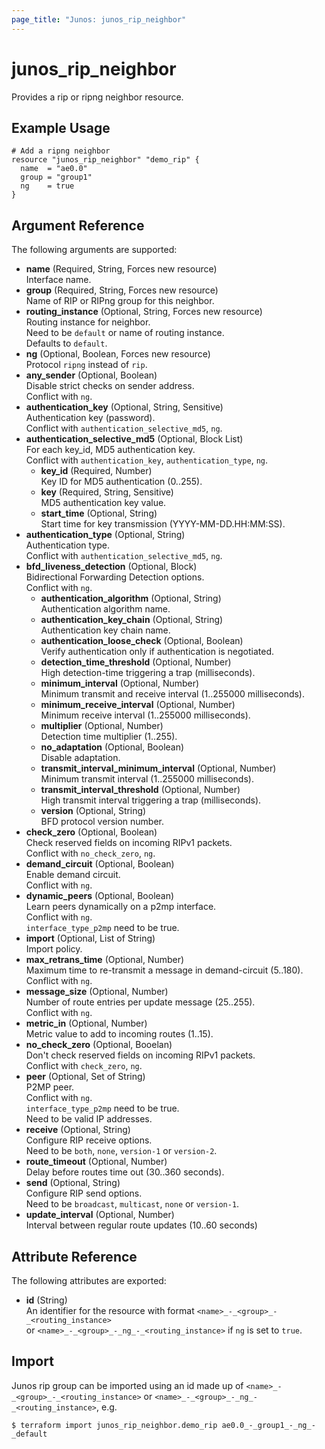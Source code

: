 ```yaml
---
page_title: "Junos: junos_rip_neighbor"
---
```


# junos_rip_neighbor

Provides a rip or ripng neighbor resource.

## Example Usage

```hcl
# Add a ripng neighbor
resource "junos_rip_neighbor" "demo_rip" {
  name  = "ae0.0"
  group = "group1"
  ng    = true
}
```

## Argument Reference

The following arguments are supported:

- **name** (Required, String, Forces new resource)  
  Interface name.
- **group** (Required, String, Forces new resource)  
  Name of RIP or RIPng group for this neighbor.
- **routing_instance** (Optional, String, Forces new resource)  
  Routing instance for neighbor.  
  Need to be `default` or name of routing instance.  
  Defaults to `default`.
- **ng** (Optional, Boolean, Forces new resource)  
  Protocol `ripng` instead of `rip`.
- **any_sender** (Optional, Boolean)  
  Disable strict checks on sender address.  
  Conflict with `ng`.
- **authentication_key** (Optional, String, Sensitive)  
  Authentication key (password).  
  Conflict with `authentication_selective_md5`, `ng`.
- **authentication_selective_md5** (Optional, Block List)  
  For each key_id, MD5 authentication key.  
  Conflict with `authentication_key`, `authentication_type`, `ng`.
  - **key_id** (Required, Number)  
    Key ID for MD5 authentication (0..255).
  - **key** (Required, String, Sensitive)  
    MD5 authentication key value.
  - **start_time** (Optional, String)  
    Start time for key transmission (YYYY-MM-DD.HH:MM:SS).
- **authentication_type** (Optional, String)  
  Authentication type.  
  Conflict with `authentication_selective_md5`, `ng`.
- **bfd_liveness_detection** (Optional, Block)  
  Bidirectional Forwarding Detection options.  
  Conflict with `ng`.
  - **authentication_algorithm** (Optional, String)  
    Authentication algorithm name.
  - **authentication_key_chain** (Optional, String)  
    Authentication key chain name.
  - **authentication_loose_check** (Optional, Boolean)  
    Verify authentication only if authentication is negotiated.
  - **detection_time_threshold** (Optional, Number)  
    High detection-time triggering a trap (milliseconds).
  - **minimum_interval** (Optional, Number)  
    Minimum transmit and receive interval (1..255000 milliseconds).
  - **minimum_receive_interval** (Optional, Number)  
    Minimum receive interval (1..255000 milliseconds).
  - **multiplier** (Optional, Number)  
    Detection time multiplier (1..255).
  - **no_adaptation** (Optional, Boolean)  
    Disable adaptation.
  - **transmit_interval_minimum_interval** (Optional, Number)  
    Minimum transmit interval (1..255000 milliseconds).
  - **transmit_interval_threshold** (Optional, Number)  
    High transmit interval triggering a trap (milliseconds).
  - **version** (Optional, String)  
    BFD protocol version number.
- **check_zero** (Optional, Boolean)  
  Check reserved fields on incoming RIPv1 packets.  
  Conflict with `no_check_zero`, `ng`.
- **demand_circuit** (Optional, Boolean)  
  Enable demand circuit.  
  Conflict with `ng`.
- **dynamic_peers** (Optional, Boolean)  
  Learn peers dynamically on a p2mp interface.  
  Conflict with `ng`.  
  `interface_type_p2mp` need to be true.
- **import** (Optional, List of String)  
  Import policy.
- **max_retrans_time** (Optional, Number)  
  Maximum time to re-transmit a message in demand-circuit (5..180).  
  Conflict with `ng`.
- **message_size** (Optional, Number)  
  Number of route entries per update message (25..255).  
  Conflict with `ng`.
- **metric_in** (Optional, Number)  
  Metric value to add to incoming routes (1..15).
- **no_check_zero** (Optional, Booelan)  
  Don't check reserved fields on incoming RIPv1 packets.  
  Conflict with `check_zero`, `ng`.
- **peer** (Optional, Set of String)  
  P2MP peer.  
  Conflict with `ng`.  
  `interface_type_p2mp` need to be true.  
  Need to be valid IP addresses.
- **receive** (Optional, String)  
  Configure RIP receive options.  
  Need to be `both`, `none`, `version-1` or `version-2`.
- **route_timeout** (Optional, Number)  
  Delay before routes time out (30..360 seconds).
- **send** (Optional, String)  
  Configure RIP send options.  
  Need to be `broadcast`, `multicast`, `none` or `version-1`.
- **update_interval** (Optional, Number)  
  Interval between regular route updates (10..60 seconds)

## Attribute Reference

The following attributes are exported:

- **id** (String)  
  An identifier for the resource with format `<name>_-_<group>_-_<routing_instance>`  
  or `<name>_-_<group>_-_ng_-_<routing_instance>` if `ng` is set to `true`.

## Import

Junos rip group can be imported using an id made up of
`<name>_-_<group>_-_<routing_instance>` or `<name>_-_<group>_-_ng_-_<routing_instance>`, e.g.

```shell
$ terraform import junos_rip_neighbor.demo_rip ae0.0_-_group1_-_ng_-_default
```
